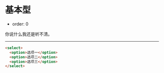 # 基本型

- order: 0

你说什么我还是听不清。

---

````html
<select>
  <option>选项一</option>
  <option>选项二</option>
  <option>选项三</option>
</select>
````

